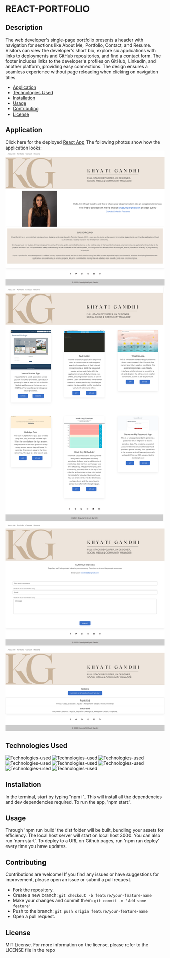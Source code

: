 # REACT-PORTFOLIO

## Description

The web developer's single-page portfolio presents a header with navigation for sections like About Me, Portfolio, Contact, and Resume. Visitors can view the developer's short bio, explore six applications with links to deployments and GitHub repositories, and find a contact form. The footer includes links to the developer's profiles on GitHub, LinkedIn, and another platform, providing easy connections. The design ensures a seamless experience without page reloading when clicking on navigation titles.

- [Application](#Application)
- [Technologies Used](#TechnologiesUsed)
- [Installation](#Installation)
- [Usage](#usage)
- [Contributing](#Contributing)
- [License](#license)

## Application

Click here for the deployed [React App](https://thekhyatigandhi.github.io/react-portfolio/)
The following photos show how the application looks:
![Alt text](./public/HomePage.png)
![Alt text](./public/Portfolio.png)
![Alt text](./public/contact.png)
![Alt text](./public/resume.png)

## Technologies Used

![Technologies-used](https://img.shields.io/badge/-Git-F05032?logo=Git&logoColor=white)
![Technologies-used](https://img.shields.io/badge/-JavaScript-007396?logo=JavaScript&logoColor=white)
![Technologies-used](https://img.shields.io/badge/-npm-CB3837?logo=npm&logoColor=white)
![Technologies-used](https://img.shields.io/badge/-Express-000000?logo=Express&logoColor=white)
![Technologies-used](https://img.shields.io/badge/-ReactJs-61DAFB?logo=react&logoColor=white&style=for-the-badge)
![Technologies-used](https://img.shields.io/badge/-HTML5-E34F26?logo=HTML5&logoColor=white)
![Technologies-used](https://img.shields.io/badge/-Node.js-339933?logo=Node.js&logoColor=white)
![Technologies-used](https://img.shields.io/badge/-Webpack-8DD6F9?logo=Webpack&logoColor=white)

## Installation

In the terminal, start by typing "npm i". This will install all the dependencies and dev dependencies required. To run the app, 'npm start'.

## Usage

Through 'npm run build' the dist folder will be built, bundling your assets for efficiency. The local host server will start on local host 3000. You can also run 'npm start'. To deploy to a URL on Github pages, run 'npm run deploy' every time you have updates.

## Contributing

Contributions are welcome! If you find any issues or have suggestions for improvement, please open an issue or submit a pull request.

- Fork the repository.
- Create a new branch: `git checkout -b feature/your-feature-name`
- Make your changes and commit them: `git commit -m 'Add some feature'`
- Push to the branch: `git push origin feature/your-feature-name`
- Open a pull request.

## License

MIT License.
For more information on the license, please refer to the LICENSE file in the repo
